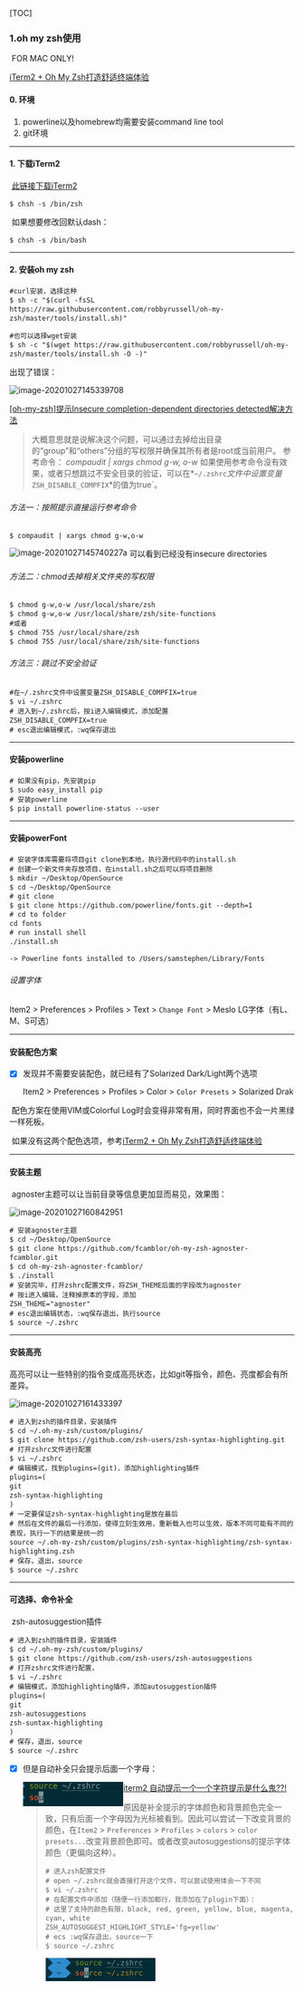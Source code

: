 [TOC]

### 1.oh my zsh使用

​	FOR MAC ONLY! 

[iTerm2 + Oh My Zsh打造舒适终端体验](https://www.jianshu.com/p/9c3439cc3bdb)

#### 0. 环境

1. powerline以及homebrew均需要安装command line tool
2. git环境

--------------------

#### 1. 下载iTerm2

​	[此链接下载iTerm2](https://www.iterm2.com/)

```shell
$ chsh -s /bin/zsh
```

​	如果想要修改回默认dash：

```shell
$ chsh -s /bin/bash
```

--------------

#### 2. 安装oh my zsh

```shell
#curl安装，选择这种
$ sh -c "$(curl -fsSL https://raw.githubusercontent.com/robbyrussell/oh-my-zsh/master/tools/install.sh)"
```

```shell
#也可以选择wget安装
$ sh -c "$(wget https://raw.githubusercontent.com/robbyrussell/oh-my-zsh/master/tools/install.sh -O -)"
```

出现了错误：

![image-20201027145339708](./images/oh-my-zsh目录权限检测.png)

[[oh-my-zsh]提示Insecure completion-dependent directories detected解决方法](https://www.bootschool.net/article/5e79aba6f60a317efe5bbbd5)

> 大概意思就是说解决这个问题，可以通过去掉给出目录的“group”和“others”分组的写权限并确保其所有者是root或当前用户。
> 参考命令：
> *compaudit | xargs chmod g-w, o-w*
> 如果使用参考命令没有效果，或者只想跳过不安全目录的验证，可以在*`~/.zshrc`*文件中设置变量*`ZSH_DISABLE_COMPFIX`*的值为true`。

###### 方法一：按照提示直接运行参考命令

```shell
$ compaudit | xargs chmod g-w,o-w
```

<img src="./images/解决目录权限.png" alt="image-20201027145740227a" style="zoom:100%;" align="left"/>

​	可以看到已经没有insecure directories

###### 方法二：chmod去掉相关文件夹的写权限

```shell
$ chmod g-w,o-w /usr/local/share/zsh
$ chmod g-w,o-w /usr/local/share/zsh/site-functions
#或者
$ chmod 755 /usr/local/share/zsh
$ chmod 755 /usr/local/share/zsh/site-functions
```

###### 方法三：跳过不安全验证

```shell
#在~/.zshrc文件中设置变量ZSH_DISABLE_COMPFIX=true
$ vi ~/.zshrc
# 进入到~/.zshrc后，按i进入编辑模式，添加配置
ZSH_DISABLE_COMPFIX=true
# esc退出编辑模式，:wq保存退出
```

-------------------

#### 安装powerline

```shell
# 如果没有pip，先安装pip
$ sudo easy_install pip
# 安装powerline
$ pip install powerline-status --user
```

-------------------

#### 安装powerFont

```shell
# 安装字体库需要将项目git clone到本地，执行源代码中的install.sh
# 创建一个新文件夹存放项目，在install.sh之后可以将项目删除
$ mkdir ~/Desktop/OpenSource
$ cd ~/Desktop/OpenSource
# git clone
$ git clone https://github.com/powerline/fonts.git --depth=1
# cd to folder
cd fonts
# run install shell
./install.sh
```

```shell
-> Powerline fonts installed to /Users/samstephen/Library/Fonts
```

###### 设置字体

Item2 > Preferences > Profiles > Text > ```Change Font``` > Meslo LG字体（有L、M、S可选）

-------------------

#### 安装配色方案

- [x] 发现并不需要安装配色，就已经有了Solarized Dark/Light两个选项

  Item2 > Preferences > Profiles > Color > ```Color Presets``` > Solarized Drak

​	配色方案在使用VIM或Colorful Log时会变得非常有用，同时界面也不会一片黑绿一样死板。

​	如果没有这两个配色选项，参考[iTerm2 + Oh My Zsh打造舒适终端体验](https://www.jianshu.com/p/9c3439cc3bdb)

-----------------

#### 安装主题

​		agnoster主题可以让当前目录等信息更加显而易见，效果图：

![image-20201027160842951](./images/theme.png)

```shell
# 安装agnoster主题
$ cd ~/Desktop/OpenSource
$ git clone https://github.com/fcamblor/oh-my-zsh-agnoster-fcamblor.git
$ cd oh-my-zsh-agnoster-fcamblor/
$ ./install
# 安装完毕，打开zshrc配置文件，将ZSH_THEME后面的字段改为agnoster
# 按i进入编辑，注释掉原本的字段，添加
ZSH_THEME="agnoster"
# esc退出编辑状态，:wq保存退出，执行source
$ source ~/.zshrc
```

----------------

#### 安装高亮

​		高亮可以让一些特别的指令变成高亮状态，比如git等指令，颜色、亮度都会有所差异。

![image-20201027161433397](./images/highlighting.png)

```shell
# 进入到zsh的插件目录，安装插件
$ cd ~/.oh-my-zsh/custom/plugins/
$ git clone https://github.com/zsh-users/zsh-syntax-highlighting.git
# 打开zshrc文件进行配置
$ vi ~/.zshrc
# 编辑模式，找到plugins=(git)，添加highlighting插件
plugins=(
git
zsh-syntax-highlighting
)
# 一定要保证zsh-syntax-highlighting是放在最后
# 然后在文件的最后一行添加，使得立刻生效用，重新载入也可以生效，版本不同可能有不同的表现，执行一下的结果是统一的
source ~/.oh-my-zsh/custom/plugins/zsh-syntax-highlighting/zsh-syntax-highlighting.zsh
# 保存，退出，source
$ source ~/.zshrc
```

-------------------

#### 可选择、命令补全

​		zsh-autosuggestion插件

```shell
# 进入到zsh的插件目录，安装插件
$ cd ~/.oh-my-zsh/custom/plugins/
$ git clone https://github.com/zsh-users/zsh-autosuggestions
# 打开zshrc文件进行配置，
$ vi ~/.zshrc
# 编辑模式，添加highlighting插件，添加autosuggestion插件
plugins=(
git
zsh-autosuggestions
zsh-suntax-highlighting
)
# 保存，退出，source
$ source ~/.zshrc
```

- [x] 但是自动补全只会提示后面一个字母：

  <img src="./images/autoSuggestion-bug.png" alt="image-20201027171349104" style="zoom:60%;" align="left"/>
  
  [iterm2 自动提示一个一个字符提示是什么鬼??!](https://blog.csdn.net/weixin_39973810/article/details/83902164)
  
  > 原因是补全提示的字体颜色和背景颜色完全一致，只有后面一个字母因为光标被看到。因此可以尝试一下改变背景的颜色，在```Item2``` > ```Preferences``` > ```Profiles``` > ```colors``` > ```color presets...```改变背景颜色即可。或者改变autosuggestions的提示字体颜色（更偏向这种）。
  >
  > ```shell
  > # 进入zsh配置文件 
  > # open ~/.zshrc就会直接打开这个文件，可以尝试使用体会一下不同
  > $ vi ~/.zshrc
  > # 在配置文件中添加（随便一行添加都行，我添加在了plugin下面）：
  > # 这里了支持的颜色有限，black, red, green, yellow, blue, magenta, cyan, white
  > ZSH_AUTOSUGGEST_HIGHLIGHT_STYLE='fg=yellow'
  > # ecs :wq保存退出，source一下
  > $ source ~/.zshrc
  > ```
  >
  > <img src="./images/autoSuggestions-wordColor.png" alt="image-20201109163359982/" style="zoom:50%;" align="left"/>